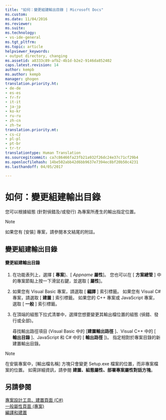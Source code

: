 ```yaml
---
title: "如何：變更組建輸出目錄 | Microsoft Docs"
ms.custom: 
ms.date: 11/04/2016
ms.reviewer: 
ms.suite: 
ms.technology:
- vs-ide-general
ms.tgt_pltfrm: 
ms.topic: article
helpviewer_keywords:
- output directory, changing
ms.assetid: a8333c89-afb2-4b1d-b2e2-9146da852402
caps.latest.revision: 14
author: kempb
ms.author: kempb
manager: ghogen
translation.priority.ht:
- de-de
- es-es
- fr-fr
- it-it
- ja-jp
- ko-kr
- ru-ru
- zh-cn
- zh-tw
translation.priority.mt:
- cs-cz
- pl-pl
- pt-br
- tr-tr
translationtype: Human Translation
ms.sourcegitcommit: ca7c86466fa23fb21a932f26dc24e37c71cf29b4
ms.openlocfilehash: 14be502abb42d6bb9637e7394ec8bf20b50c4231
ms.lasthandoff: 04/05/2017

---
```

# <a name="how-to-change-the-build-output-directory"></a>如何：變更組建輸出目錄
您可以根據組態 (針對偵錯及/或發行) 為專案所產生的輸出指定位置。  
  
> [!NOTE]
>  如果您有 [安裝]  專案，請參閱本文結尾的附註。  
  
## <a name="changing-the-build-output-directory"></a>變更組建輸出目錄  
  
#### <a name="to-change-the-build-output-directory"></a>變更組建輸出目錄  
  
1.  在功能表列上，選擇 [ **專案**]、[ *Appname* **屬性**]。 您也可以在 [ **方案總管** ] 中的專案節點上按一下滑鼠右鍵，並選取 [ **屬性**]。  
  
2.  如果您有 Visual Basic 專案，請選取 [ **編譯** ] 索引標籤。 如果您有 Visual C# 專案，請選取 [ **建置** ] 索引標籤。 如果您的 C++ 專案或 JavaScript 專案，選取 [ **一般** ] 索引標籤。  
  
3.  在頂端的組態下拉式清單中，選擇您想要變更其輸出檔位置的組態 (偵錯、發行或全部)。  
  
     尋找輸出路徑項目 (Visual Basic 中的 [**建置輸出路徑** ]、Visual C++ 中的 [ **輸出目錄** ]、JavaScript 和 C# 中的 [ **輸出路徑** ])。 指定相對於專案目錄的新建置輸出目錄。  
  
> [!NOTE]
>  在安裝專案中，[輸出檔名稱]  方塊只會變更 Setup.exe 檔案的位置，而非專案檔案的位置。 如需詳細資訊，請參閱 **建置、組態屬性、部署專案屬性對話方塊**。  
  
## <a name="see-also"></a>另請參閱  
 [專案設計工具、建置頁面 (C#)](../ide/reference/build-page-project-designer-csharp.md)   
 [一般屬性頁面 (專案)](/cpp/ide/general-property-page-project)   
 [編譯和建置](../ide/compiling-and-building-in-visual-studio.md)
